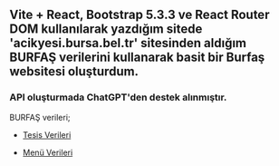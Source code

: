## Vite + React, Bootstrap 5.3.3 ve React Router DOM kullanılarak yazdığım sitede 'acikyesi.bursa.bel.tr' sitesinden aldığım BURFAŞ verilerini kullanarak basit bir Burfaş websitesi oluşturdum.

### API oluşturmada ChatGPT'den destek alınmıştır.

BURFAŞ verileri;

* [Tesis Verileri](https://acikyesil.bursa.bel.tr/dataset/burfas-sosyaltesisleri/resource/66ca5eef-dae1-4ae5-9c56-2c060807e868)

* [Menü Verileri](https://acikyesil.bursa.bel.tr/dataset/burfas-menu/resource/5e839242-43b9-4d10-af6d-3b711247b7d8)

